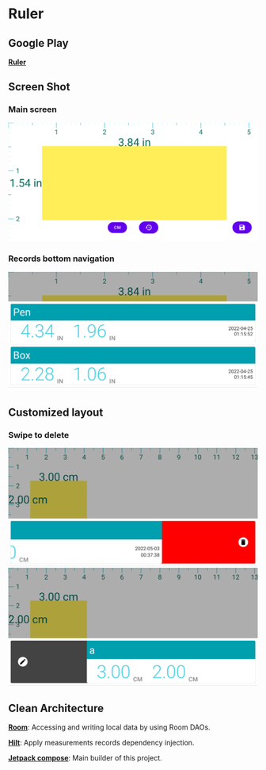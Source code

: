 # Ruler
## Google Play
[**Ruler**](https://play.google.com/store/apps/details?id=com.rulhouse.ruler)

## Screen Shot
### Main screen
![alt tag](https://github.com/rulerhao/Ruler/blob/master/screenshot/main_screen_shot.png)
### Records bottom navigation
![alt tag](https://github.com/rulerhao/Ruler/blob/master/screenshot/records_screen_shot.png)

## Customized layout
### Swipe to delete
![alt tag](https://github.com/rulerhao/Ruler/blob/master/screenshot/swipe_to_delete.png)
![alt tag](https://github.com/rulerhao/Ruler/blob/master/screenshot/swipe_to_edit.png)

## Clean Architecture 

[**Room**](https://developer.android.com/topic/libraries/architecture/room.html): Accessing and writing local data by using Room DAOs.

[**Hilt**](https://developer.android.com/training/dependency-injection/hilt-android): Apply measurements records dependency injection.

[**Jetpack compose**](https://developer.android.com/jetpack/compose): Main builder of this project.
